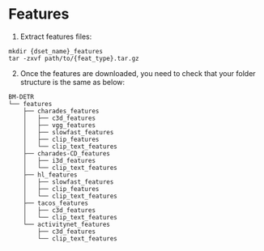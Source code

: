 # Features

1. Extract features files:

```
mkdir {dset_name}_features
tar -zxvf path/to/{feat_type}.tar.gz
```

2. Once the features are downloaded, you need to check that your folder structure is the same as below:

```angular2html
BM-DETR
└── features
    ├── charades_features
    │   ├── c3d_features
    │   ├── vgg_features
    │   ├── slowfast_features
    │   ├── clip_features
    │   └── clip_text_features
    ├── charades-CD_features
    │   ├── i3d_features
    │   └── clip_text_features
    ├── hl_features
    │   ├── slowfast_features
    │   ├── clip_features
    │   └── clip_text_features
    ├── tacos_features
    │   ├── c3d_features
    │   └── clip_text_features
    └── activitynet_features
        ├── c3d_features
        └── clip_text_features
```
